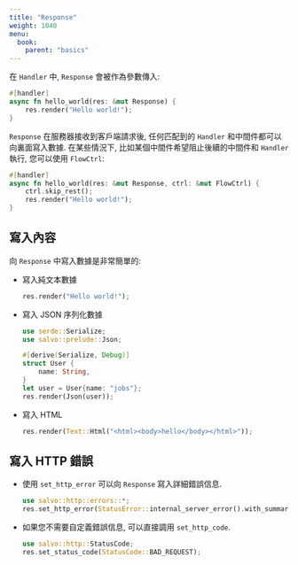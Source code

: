 ```yaml
---
title: "Response"
weight: 1040
menu:
  book:
    parent: "basics"
---
```


在 ```Handler``` 中, ```Response``` 會被作為參數傳入:

```rust
#[handler]
async fn hello_world(res: &mut Response) {
    res.render("Hello world!");
}
```

```Response``` 在服務器接收到客戶端請求後, 任何匹配到的 ```Handler``` 和中間件都可以向裏面寫入數據. 在某些情況下, 比如某個中間件希望阻止後續的中間件和 ```Handler``` 執行, 您可以使用 ```FlowCtrl```:

```rust
#[handler]
async fn hello_world(res: &mut Response, ctrl: &mut FlowCtrl) {
    ctrl.skip_rest();
    res.render("Hello world!");
}
```

## 寫入內容

向 ```Response``` 中寫入數據是非常簡單的:

- 寫入純文本數據

    ```rust
    res.render("Hello world!");
    ``` 

- 寫入 JSON 序列化數據
    
    ```rust
    use serde::Serialize;
    use salvo::prelude::Json;

    #[derive(Serialize, Debug)]
    struct User {
        name: String,
    }
    let user = User{name: "jobs"};
    res.render(Json(user));
    ```

- 寫入 HTML
    
    ```rust
    res.render(Text::Html("<html><body>hello</body></html>"));
    ```

## 寫入 HTTP 錯誤


- 使用 ```set_http_error``` 可以向 ```Response``` 寫入詳細錯誤信息.

    ```rust
    use salvo::http::errors::*;
    res.set_http_error(StatusError::internal_server_error().with_summary("error when serialize object to json"))
    ```

- 如果您不需要自定義錯誤信息, 可以直接調用 ```set_http_code```.

    ```rust
    use salvo::http::StatusCode;
    res.set_status_code(StatusCode::BAD_REQUEST);
    ```